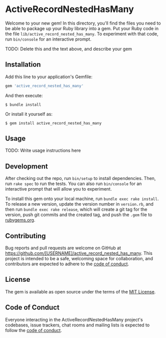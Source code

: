 # ActiveRecordNestedHasMany

Welcome to your new gem! In this directory, you'll find the files you need to be able to package up your Ruby library into a gem. Put your Ruby code in the file `lib/active_record_nested_has_many`. To experiment with that code, run `bin/console` for an interactive prompt.

TODO: Delete this and the text above, and describe your gem

## Installation

Add this line to your application's Gemfile:

```ruby
gem 'active_record_nested_has_many'
```

And then execute:

    $ bundle install

Or install it yourself as:

    $ gem install active_record_nested_has_many

## Usage

TODO: Write usage instructions here

## Development

After checking out the repo, run `bin/setup` to install dependencies. Then, run `rake spec` to run the tests. You can also run `bin/console` for an interactive prompt that will allow you to experiment.

To install this gem onto your local machine, run `bundle exec rake install`. To release a new version, update the version number in `version.rb`, and then run `bundle exec rake release`, which will create a git tag for the version, push git commits and the created tag, and push the `.gem` file to [rubygems.org](https://rubygems.org).

## Contributing

Bug reports and pull requests are welcome on GitHub at https://github.com/[USERNAME]/active_record_nested_has_many. This project is intended to be a safe, welcoming space for collaboration, and contributors are expected to adhere to the [code of conduct](https://github.com/[USERNAME]/active_record_nested_has_many/blob/master/CODE_OF_CONDUCT.md).

## License

The gem is available as open source under the terms of the [MIT License](https://opensource.org/licenses/MIT).

## Code of Conduct

Everyone interacting in the ActiveRecordNestedHasMany project's codebases, issue trackers, chat rooms and mailing lists is expected to follow the [code of conduct](https://github.com/[USERNAME]/active_record_nested_has_many/blob/master/CODE_OF_CONDUCT.md).
